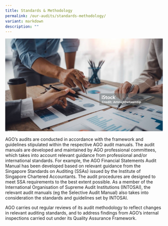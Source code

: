 ```yaml
---
title: Standards & Methodology
permalink: /our-audits/standards-methodology/
variant: markdown
description: ""
---
```

![Standards_Methodology_2](/images/istockphoto_1677286035_1024x1024_600H_.jpg)

AGO’s audits are conducted in accordance with the framework and guidelines stipulated within the respective AGO audit manuals. The audit manuals are developed and maintained by AGO professional committees, which takes into account relevant guidance from professional and/or international standards. For example, the AGO Financial Statements Audit Manual has been developed based on relevant guidance from the Singapore Standards on Auditing (SSAs) issued by the Institute of Singapore Chartered Accountants. The audit procedures are designed to meet SSA requirements to the best extent possible. As a member of the International Organisation of Supreme Audit Institutions (INTOSAI), the relevant audit manuals (eg the Selective Audit Manual) also takes into consideration the standards and guidelines set by INTOSAI.

AGO carries out regular reviews of its audit methodology to reflect changes in relevant auditing standards, and to address findings from AGO’s internal inspections carried out under its Quality Assurance Framework.